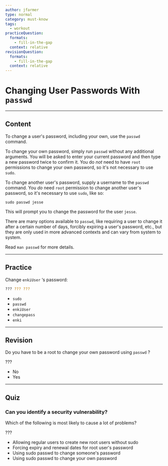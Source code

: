 ```yaml
---
author: jfarmer
type: normal
category: must-know
tags:
  - workout
practiceQuestion:
  formats:
    - fill-in-the-gap
  context: relative
revisionQuestion:
  formats:
    - fill-in-the-gap
  context: relative
---
```


# Changing User Passwords With `passwd`


---

## Content

To change a user's password, including your own, use the `passwd` command.

To change your own password, simply run `passwd` without any additional arguments.  You will be asked to enter your current password and then type a new password twice to confirm it.  You do *not* need to have `root` permissions to change your own password, so it's not necessary to use `sudo`.

To change another user's password, supply a username to the `passwd` command.  You *do* need `root` permission to change another user's password, so it's necessary to use `sudo`, like so:

```shell
sudo passwd jesse
```

This will prompt you to change the password for the user `jesse`.

There are many options available to `passwd`, like requiring a user to change it after a certain number of days, forcibly expiring a user's password, etc., but they are only used in more advanced contexts and can vary from system to system.

Read `man passwd` for more details.


---

## Practice

Change `enkiUser` ‘s password:

```bash
??? ??? ???
```

- `sudo`
- `passwd`
- `enkiUser`
- `changepass`
- `enki`


---

## Revision

Do you have to be a root to change your own password using  `passwd` ?  

???

- No
- Yes


---

## Quiz

### Can you identify a security vulnerability?


Which of the following is most likely to cause a lot of problems?

 ???

- Allowing regular users to create new root users without sudo
- Forcing expiry and renewal dates for root user's password
- Using sudo passwd to change someone's password
- Using sudo passwd to change your own password
